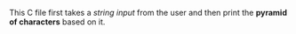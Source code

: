 This C file first takes a _string input_ from the user and then print the __pyramid of characters__ based on it.
